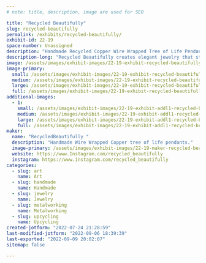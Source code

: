 ```yaml
---
# note: title, description, image are used for SEO

title: "Recycled Beautifully"
slug: recycled-beautifully
permalink: /exhibits/recycled-beautifully/
exhibit-id: 22-19
space-number: Unassigned
description: "Handmade Recycled Copper Wire Wrapped Tree of Life Pendants"
description-long: "Recycled Beautifully creates elegant jewelry that starts as garbage. Celina Ortiz and her husband find discarded television sets and deconstruct them, removing the copper and aluminum wire in the process. With this valuable material in hand, they wrap the material around stone pendants in a tree-like design. The wire spans the width of the teardrop and oval forms, framing them with delicate branches that electrifyingly extend and wrap around the stone."
image: /assets/images/exhibit-images/22-19-exhibit-recycled-beautifully-04b5c64d-486c-4333-a2c7-a6a3a06613d3-large.jpeg
image-primary: 
  small: /assets/images/exhibit-images/22-19-exhibit-recycled-beautifully-04b5c64d-486c-4333-a2c7-a6a3a06613d3-small.jpeg
  medium: /assets/images/exhibit-images/22-19-exhibit-recycled-beautifully-04b5c64d-486c-4333-a2c7-a6a3a06613d3-medium.jpeg
  large: /assets/images/exhibit-images/22-19-exhibit-recycled-beautifully-04b5c64d-486c-4333-a2c7-a6a3a06613d3-large.jpeg
  full: /assets/images/exhibit-images/22-19-exhibit-recycled-beautifully-04b5c64d-486c-4333-a2c7-a6a3a06613d3-full.jpeg
additional-images: 
  - 1:
    small: /assets/images/exhibit-images/22-19-exhibit-addl1-recycled-beautifully-23bb4c90-b03c-4550-a3cc-7bccc376e642-small.jpeg
    medium: /assets/images/exhibit-images/22-19-exhibit-addl1-recycled-beautifully-23bb4c90-b03c-4550-a3cc-7bccc376e642-medium.jpeg
    large: /assets/images/exhibit-images/22-19-exhibit-addl1-recycled-beautifully-23bb4c90-b03c-4550-a3cc-7bccc376e642-large.jpeg
    full: /assets/images/exhibit-images/22-19-exhibit-addl1-recycled-beautifully-23bb4c90-b03c-4550-a3cc-7bccc376e642-full.jpeg
maker: 
  name: "RecycledBeautifully "
  description: "Handmade Wire Wrapped Copper tree of life pendants."
  image-primary: /assets/images/exhibit-images/22-19-maker-recycled-beautifully-86bac5dd-895a-4383-bf33-c076442ef395-medium.jpeg
  website: https://www.Instagram.com/recycled_beautifully
  instagram: https://www.instagram.com/recycled_beautifully
categories: 
  - slug: art
    name: Art
  - slug: handmade
    name: Handmade
  - slug: jewelry
    name: Jewelry
  - slug: metalworking
    name: Metalworking
  - slug: upcycling
    name: Upcycling
created-jotform: "2022-07-24 21:28:59"
last-modified-jotform: "2022-09-06 18:39:39"
last-exported: "2022-09-09 20:02:07"
sitemap: false

---
```

